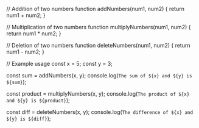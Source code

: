 // Addition of two numbers
function addNumbers(num1, num2) {
  return num1 + num2;
}

// Multiplication of two numbers
function multiplyNumbers(num1, num2) {
  return num1 * num2;
}

// Deletion of two numbers
function deleteNumbers(num1, num2) {
  return num1 - num2;
}

// Example usage
const x = 5;
const y = 3;

const sum = addNumbers(x, y);
console.log(`The sum of ${x} and ${y} is ${sum}`);

const product = multiplyNumbers(x, y);
console.log(`The product of ${x} and ${y} is ${product}`);

const diff = deleteNumbers(x, y);
console.log(`The difference of ${x} and ${y} is ${diff}`);
